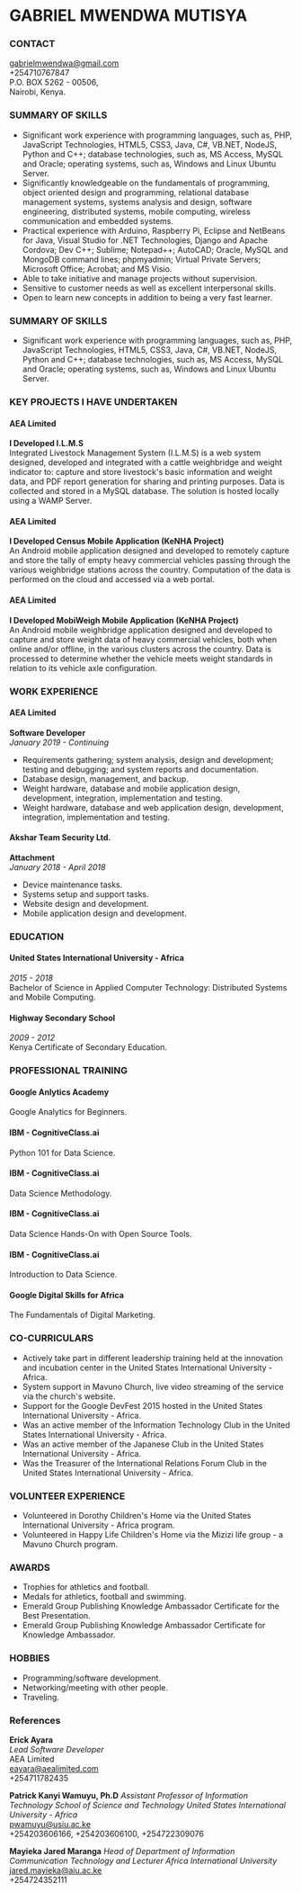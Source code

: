 # GABRIEL MWENDWA MUTISYA
### CONTACT
gabrielmwendwa@gmail.com\
+254710767847\
P.O. BOX 5262 - 00506,\
Nairobi, Kenya.

### SUMMARY OF SKILLS
* Significant work experience with programming languages, such as, PHP, JavaScript Technologies, HTML5, CSS3, Java, C#, VB.NET, NodeJS, Python and C++; database technologies, such as, MS Access, MySQL and Oracle; operating systems, such as, Windows and Linux Ubuntu Server.
* Significantly knowledgeable on the fundamentals of programming, object oriented design and programming, relational database management systems, systems analysis and design, software engineering, distributed systems, mobile computing, wireless communication and embedded systems.
* Practical experience with Arduino, Raspberry Pi, Eclipse and NetBeans for Java, Visual Studio for .NET Technologies, Django and Apache Cordova; Dev C++; Sublime; Notepad++; AutoCAD; Oracle, MySQL and MongoDB command lines; phpmyadmin; Virtual Private Servers; Microsoft Office; Acrobat; and MS Visio.
* Able to take initiative and manage projects without supervision.
* Sensitive to customer needs as well as excellent interpersonal skills.
* Open to learn new concepts in addition to being a very fast learner.

### SUMMARY OF SKILLS
* Significant work experience with programming languages, such as, PHP, JavaScript Technologies, HTML5, CSS3, Java, C#, VB.NET, NodeJS, Python and C++; database technologies, such as, MS Access, MySQL and Oracle; operating systems, such as, Windows and Linux Ubuntu Server.


### KEY PROJECTS I HAVE UNDERTAKEN
#### AEA Limited
**I Developed I.L.M.S**\
Integrated Livestock Management System (I.L.M.S) is a web system designed, developed and integrated with a cattle weighbridge and weight indicator to: capture and store livestock's basic information and weight data, and PDF report generation for sharing and printing purposes. Data is collected and stored in a MySQL database. The solution is hosted locally using a WAMP Server.
#### AEA Limited
**I Developed Census Mobile Application (KeNHA Project)**\
An Android mobile application designed and developed to remotely capture and store the tally of empty heavy commercial vehicles passing through the various weighbridge stations across the country. Computation of the data is performed on the cloud and accessed via a web portal.
#### AEA Limited
**I Developed MobiWeigh Mobile Application (KeNHA Project)**\
An Android mobile weighbridge application designed and developed to capture and store weight data of heavy commercial vehicles, both when online and/or offline, in the various clusters across the country. Data is processed to determine whether the vehicle meets weight standards in relation to its vehicle axle configuration.

### WORK EXPERIENCE
#### AEA Limited
**Software Developer**\
*January 2019 - Continuing*
* Requirements gathering; system analysis, design and development; testing and debugging; and system reports and documentation.
* Database design, management, and backup.
* Weight hardware, database and mobile application design, development, integration, implementation and testing.
* Weight hardware, database and web application design, development, integration, implementation and testing.
#### Akshar Team Security Ltd.
**Attachment**\
*January 2018 - April 2018*
* Device maintenance tasks.
* Systems setup and support tasks.
* Website design and development.
* Mobile application design and development.

### EDUCATION
#### United States International University - Africa
*2015 - 2018*\
Bachelor of Science in Applied Computer Technology: Distributed Systems and Mobile Computing.
#### Highway Secondary School
*2009 - 2012*\
Kenya Certificate of Secondary Education.

### PROFESSIONAL TRAINING
#### Google Anlytics Academy
Google Analytics for Beginners.
#### IBM - CognitiveClass.ai
Python 101 for Data Science.
#### IBM - CognitiveClass.ai
Data Science Methodology.
#### IBM - CognitiveClass.ai
Data Science Hands-On with Open Source Tools.
#### IBM - CognitiveClass.ai
Introduction to Data Science.
#### Google Digital Skills for Africa
The Fundamentals of Digital Marketing.

### CO-CURRICULARS
* Actively take part in different leadership training held at the innovation and incubation center in the United States International University - Africa.
* System support in Mavuno Church, live video streaming of the service via the church's website.
* Support for the Google DevFest 2015 hosted in the United States International University - Africa.
* Was an active member of the Information Technology Club in the United States International University - Africa.
* Was an active member of the Japanese Club in the United States International University - Africa.
* Was the Treasurer of the International Relations Forum Club in the United States International University - Africa.

### VOLUNTEER EXPERIENCE
* Volunteered in Dorothy Children's Home via the United States International University - Africa program.
* Volunteered in Happy Life Children's Home via the Mizizi life group - a Mavuno Church program.

### AWARDS
* Trophies for athletics and football.
* Medals for athletics, football and swimming. 
* Emerald Group Publishing Knowledge Ambassador Certificate for the Best Presentation.
* Emerald Group Publishing Knowledge Ambassador Certificate for Knowledge Ambassador.

### HOBBIES
* Programming/software development.
* Networking/meeting with other people.
* Traveling.

### References
**Erick Ayara**\
*Lead Software Developer*\
AEA Limited\
eayara@aealimited.com\
+254711782435

**Patrick Kanyi Wamuyu, Ph.D**
*Assistant Professor of Information Technology School of Science and Technology United States International University - Africa*\
pwamuyu@usiu.ac.ke\
+254203606166, +254203606100, +254722309076

**Mayieka Jared Maranga**
*Head of Department of Information Communication Technology and Lecturer Africa International University*\
jared.mayieka@aiu.ac.ke\
+254724352111